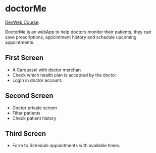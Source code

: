 # doctorMe
[DevWeb Course](https://github.com/matheusgr/devweb).

DoctorMe is an webApp to help doctors monitor their patients, they can save prescriptions, appointment history and schedule upcoming appointments.

## First Screen

- A Caroussel with doctor merchan
- Check which health plan is accepted by the doctor
- LogIn in doctor account.

## Second Screen

- Doctor private screen
- Filter patients
- Check patient history


## Third Screen

- Form to Schedule appointments with available times.
